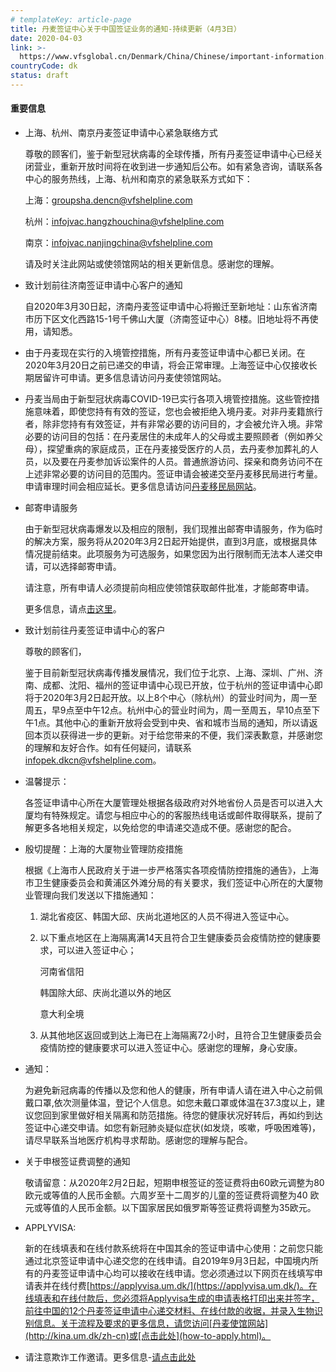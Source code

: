 ```yaml
---
# templateKey: article-page
title: 丹麦签证中心关于中国签证业务的通知-持续更新（4月3日）
date: 2020-04-03
link: >-
  https://www.vfsglobal.cn/Denmark/China/Chinese/important-information.html
countryCode: dk
status: draft
---
```

<div class="content_div">

#### 重要信息

*   上海、杭州、南京丹麦签证申请中心紧急联络方式

    尊敬的顾客们，鉴于新型冠状病毒的全球传播，所有丹麦签证申请中心已经关闭营业，重新开放时间将在收到进一步通知后公布。如有紧急咨询，请联系各中心的服务热线，上海、杭州和南京的紧急联系方式如下：

    上海：[groupsha.dencn@vfshelpline.com](mailto:groupsha.dencn@vfshelpline.com)

    杭州：[infojvac.hangzhouchina@vfshelpline.com](mailto:infojvac.hangzhouchina@vfshelpline.com)

    南京：[infojvac.nanjingchina@vfshelpline.com](mailto:infojvac.nanjingchina@vfshelpline.com)

    请及时关注此网站或使领馆网站的相关更新信息。感谢您的理解。

*   <span class="semibold">致计划前往济南签证申请中心客户的通知</span>

    自2020年3月30日起，济南丹麦签证申请中心将搬迁至新地址：山东省济南市历下区文化西路15-1号千佛山大厦（济南签证中心）8楼。旧地址将不再使用，请知悉。

*   由于丹麦现在实行的入境管控措施，所有丹麦签证申请中心都已关闭。在2020年3月20日之前已递交的申请，将会正常审理。上海签证中心仅接收长期居留许可申请。更多信息请访问丹麦使领馆网站。
*   丹麦当局由于新型冠状病毒COVID-19已实行各项入境管控措施。这些管控措施意味着，即使您持有有效的签证，您也会被拒绝入境丹麦。对非丹麦籍旅行者，除非您持有有效签证，并有非常必要的访问目的，才会被允许入境。非常必要的访问目的包括：在丹麦居住的未成年人的父母或主要照顾者（例如养父母），探望重病的家庭成员，正在丹麦接受医疗的人员，去丹麦参加葬礼的人员，以及要在丹麦参加诉讼案件的人员。普通旅游访问、探亲和商务访问不在上述非常必要的访问目的范围内。签证申请会被递交至丹麦移民局进行考量。申请审理时间会相应延长。更多信息请访问[丹麦移民局网站](https://www.nyidanmark.dk/en-GB)。
*   <span class="semibold">邮寄申请服务</span>

    由于新型冠状病毒爆发以及相应的限制，我们现推出邮寄申请服务，作为临时的解决方案，服务将从2020年3月2日起开始提供，直到3月底，或根据具体情况提前结束。此项服务为可选服务，如果您因为出行限制而无法本人递交申请，可以选择邮寄申请。

    请注意，所有申请人必须提前向相应使领馆获取邮件批准，才能邮寄申请。

    更多信息，请点[击这里](pdf/postal-application.pdf)。

*   <span class="semibold">致计划前往丹麦签证申请中心的客户</span>

    尊敬的顾客们，

    鉴于目前新型冠状病毒传播发展情况，我们位于北京、上海、深圳、广州、济南、成都、沈阳、福州的签证申请中心现已开放，位于杭州的签证申请中心即将于2020年3月2日起开放。以上8个中心（除杭州）的营业时间为，周一至周五，早9点至中午12点。杭州中心的营业时间为，周一至周五，早10点至下午1点。其他中心的重新开放将会受到中央、省和城市当局的通知，所以请返回本页以获得进一步的更新。对于给您带来的不便，我们深表歉意，并感谢您的理解和友好合作。如有任何疑问，请联系 [infopek.dkcn@vfshelpline.com](mailto:infopek.dkcn@vfshelpline.com)。

*   <span class="semibold">温馨提示：</span>

    各签证申请中心所在大厦管理处根据各级政府对外地省份人员是否可以进入大厦均有特殊规定。请您与相应中心的的客服热线电话或邮件取得联系，提前了解更多各地相关规定，以免给您的申请递交造成不便。感谢您的配合。

*   <span class="semibold">殷切提醒：上海的大厦物业管理防疫措施</span>

    根据《上海市人民政府关于进一步严格落实各项疫情防控措施的通告》，上海市卫生健康委员会和黄浦区外滩分局的有关要求，我们签证中心所在的大厦物业管理向我们发送以下措施通知：

    1.  湖北省疫区、韩国大邱、庆尚北道地区的人员不得进入签证中心。
    2.  以下重点地区在上海隔离满14天且符合卫生健康委员会疫情防控的健康要求，可以进入签证中心；

        河南省信阳

        韩国除大邱、庆尚北道以外的地区

        意大利全境

    3.  从其他地区返回或到达上海已在上海隔离72小时，且符合卫生健康委员会疫情防控的健康要求可以进入签证中心。感谢您的理解，身心安康。
*   <span class="semibold">通知：</span>

    为避免新冠病毒的传播以及您和他人的健康，所有申请人请在进入中心之前佩戴口罩,依次测量体温，登记个人信息。如您未戴口罩或体温在37.3度以上，建议您回到家里做好相关隔离和防范措施。待您的健康状况好转后，再如约到达签证中心递交申请。如您有新冠肺炎疑似症状(如发烧，咳嗽，呼吸困难等)，请尽早联系当地医疗机构寻求帮助。感谢您的理解与配合。

*   <span class="semibold">关于申根签证费调整的通知</span>

    敬请留意：从2020年2月2日起，短期申根签证的签证费将由60欧元调整为80欧元或等值的人民币金额。六周岁至十二周岁的儿童的签证费将调整为40 欧元或等值的人民币金额。以下国家居民如俄罗斯等签证费将调整为35欧元。

*   APPLYVISA:

    新的在线填表和在线付款系统将在中国其余的签证申请中心使用：之前您只能通过北京签证申请中心递交您的在线申请。自2019年9月3日起，中国境内所有的丹麦签证申请中心均可以接收在线申请。您必须通过以下网页在线填写申请表并在线付费[https://applyvisa.um.dk/](https://applyvisa.um.dk/)。在线填表和在线付款后，您必须将Applyvisa生成的申请表格打印出来并签字，前往中国的12个丹麦签证申请中心递交材料、在线付款的收据，并录入生物识别信息。关于流程及要求的更多信息，请您访问[丹麦使馆网站](http://kina.um.dk/zh-cn)或[点击此处](how-to-apply.html)。

*   请注意欺诈工作邀请。更多信息-[请点击此处](terms-and-conditions.html#a5)

</div>
